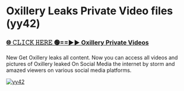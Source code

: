 # Oxillery Leaks Private Video files (yy42)

<h3><a href="https://mediafirerr.pages.dev?q=Oxillery&ref=R42" rel="nofollow">🌐 𝙲𝙻𝙸𝙲𝙺 𝙷𝙴𝚁𝙴 🟢==►► Oxillery Private Videos</a></h3>

New Get Oxillery leaks all content. Now you can access all videos and pictures of Oxillery leaked On Social Media the internet by storm and amazed viewers on various social media platforms.

[![yy42](https://github.com/user-attachments/assets/26341bd8-4b91-4a20-822e-3fd5d525dd40)](https://mediafirerr.pages.dev?q=Oxillery&ref=R42)

